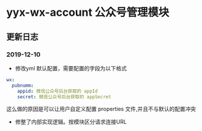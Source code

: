 # yyx-wx-account 公众号管理模块

## 更新日志

### 2019-12-10

- 修改yml 默认配置，需要配置的字段为以下格式

```yaml
wx:
  pubnumm:
    appid: 微信公众号后台获取的 appId
    secret: 微信公众号后台获取的 appSecret
```

这么做的原因是可以让用户自定义配置 properties 文件,并且不与默认的配置冲突

- 修整了内部实现逻辑。按模块区分请求连接URL